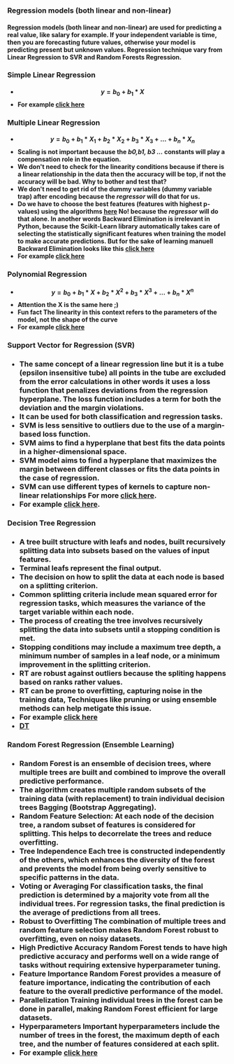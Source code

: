 **<h3> Regression models (both linear and non-linear) </h3>**
<h4> Regression models (both linear and non-linear) are used for predicting a real value, like salary for example. If your independent variable is time, then you are forecasting future values, otherwise your model is predicting present but unknown values. Regression technique vary from Linear Regression to SVR and Random Forests Regression.
</h4>

**<h3> Simple Linear Regression </h3>**
<h4>  

- $$ y = b_{0} + b_{1} * X  $$
- For example [click here](./linear_regression.ipynb)

</h4>

**<h3> Multiple Linear Regression </h3>**
<h4>  

- $$ y = b_{0} + b_{1} * X_{1} + b_{2} * X_{2} + b_{3} * X_{3} + ... + b_{n} * X_{n} $$
- Scaling is not important because the *b0,b1, b3 ...* constants will play a compensation role in the equation.
- We don't need to check for the linearity conditions because if there is a linear relationship in the data then the accuracy will be top, if not the accuracy will be bad. Why to bother and test that?
- We don't need to get rid of the dummy variables (dummy variable trap) after encoding because the *regressor* will do that for us.
- Do we have to choose the best features (features with highest p-values) using the algorithms [here](../data_preprocessing/building_model.md) No! because the *regressor* will do that alone. In another words Backward Elimination is irrelevant in Python, because the Scikit-Learn library automatically takes care of selecting the statistically significant features when training the model to make accurate predictions. But for the sake of learning manuell Backward Elimination looks like this [click here](../statistics/backward_elimination.ipynb)
- For example [click here](./multiple_linear_regression.ipynb)

</h4>

**<h3> Polynomial Regression </h3>**
<h4>

- $$ y = b_{0} + b_{1} * X + b_{2} * X^2 + b_{3} * X^3 + ... + b_{n} * X^n $$
- Attention the X is the same here ;)
- Fun fact The linearity in this context refers to the parameters of the model, not the shape of the curve
- For example [click here](./ploynomial_regression.ipynb)

</h4>

**<h3> Support Vector for Regression (SVR) </h3>**
<h3>

- The same concept of a linear regression line but it is a tube (epsilon insensitive tube) all points in the tube are excluded from the error calculations in other words it uses a loss function that penalizes deviations from the regression hyperplane. The loss function includes a term for both the deviation and the margin violations.
- It can be used for both classification and regression tasks.
- SVM is less sensitive to outliers due to the use of a margin-based loss function.
- SVM aims to find a hyperplane that best fits the data points in a higher-dimensional space.
- SVM model aims to find a hyperplane that maximizes the margin between different classes or fits the data points in the case of regression. 
- SVM can use different types of kernels to capture non-linear relationships For more [click here](./svm.md).
- For example [click here](./svm_regression.ipynb).

</h3>

**<h3> Decision Tree Regression </h3>**
<h3>

- A tree built structure with leafs and nodes, built recursively splitting data into subsets based on the values of input features.
- Terminal leafs represent the final output.
- The decision on how to split the data at each node is based on a splitting criterion.
- Common splitting criteria include mean squared error for regression tasks, which measures the variance of the target variable within each node.
- The process of creating the tree involves recursively splitting the data into subsets until a stopping condition is met.
- Stopping conditions may include a maximum tree depth, a minimum number of samples in a leaf node, or a minimum improvement in the splitting criterion.
- RT are robust against outliers because the spliting happens based on ranks rather values.
- RT can be prone to overfitting, capturing noise in the training data, Techniques like pruning or using ensemble methods can help metigate this issue.
- For example [click here](./regression_decision_tree.ipynb)
- [DT](../../res/DT.pdf)

</h3>

**<h3> Random Forest Regression (Ensemble Learning) </h3>**
<h3>

- Random Forest is an ensemble of decision trees, where multiple trees are built and combined to improve the overall predictive performance.
- The algorithm creates multiple random subsets of the training data (with replacement) to train individual decision trees Bagging (Bootstrap Aggregating).
- Random Feature Selection: At each node of the decision tree, a random subset of features is considered for splitting. This helps to decorrelate the trees and reduce overfitting.
- Tree Independence Each tree is constructed independently of the others, which enhances the diversity of the forest and prevents the model from being overly sensitive to specific patterns in the data.
- Voting or Averaging For classification tasks, the final prediction is determined by a majority vote from all the individual trees. For regression tasks, the final prediction is the average of predictions from all trees.
- Robust to Overfitting The combination of multiple trees and random feature selection makes Random Forest robust to overfitting, even on noisy datasets.
- High Predictive Accuracy Random Forest tends to have high predictive accuracy and performs well on a wide range of tasks without requiring extensive hyperparameter tuning.
- Feature Importance Random Forest provides a measure of feature importance, indicating the contribution of each feature to the overall predictive performance of the model.
- Parallelization Training individual trees in the forest can be done in parallel, making Random Forest efficient for large datasets.
- Hyperparameters Important hyperparameters include the number of trees in the forest, the maximum depth of each tree, and the number of features considered at each split.
- For example [click here](./random_forest.ipynb)

</h3>
